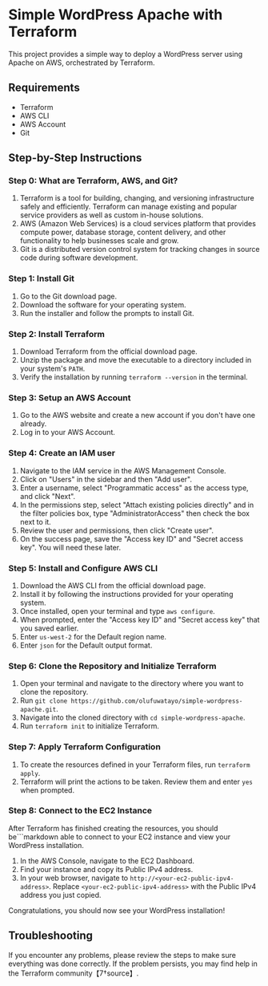 # Simple WordPress Apache with Terraform

This project provides a simple way to deploy a WordPress server using Apache on AWS, orchestrated by Terraform.

## Requirements

  * Terraform
  * AWS CLI
  * AWS Account
  * Git

## Step-by-Step Instructions

### Step 0: What are Terraform, AWS, and Git?

  1. Terraform is a tool for building, changing, and versioning infrastructure safely and efficiently. Terraform can manage existing and popular service providers as well as custom in-house solutions.
  2. AWS (Amazon Web Services) is a cloud services platform that provides compute power, database storage, content delivery, and other functionality to help businesses scale and grow.
  3. Git is a distributed version control system for tracking changes in source code during software development.

### Step 1: Install Git

  1. Go to the Git download page.
  2. Download the software for your operating system.
  3. Run the installer and follow the prompts to install Git.

### Step 2: Install Terraform

  1. Download Terraform from the official download page.
  2. Unzip the package and move the executable to a directory included in your system's `PATH`.
  3. Verify the installation by running `terraform --version` in the terminal.

### Step 3: Setup an AWS Account

  1. Go to the AWS website and create a new account if you don't have one already.
  2. Log in to your AWS Account.

### Step 4: Create an IAM user

  1. Navigate to the IAM service in the AWS Management Console.
  2. Click on "Users" in the sidebar and then "Add user".
  3. Enter a username, select "Programmatic access" as the access type, and click "Next".
  4. In the permissions step, select "Attach existing policies directly" and in the filter policies box, type "AdministratorAccess" then check the box next to it.
  5. Review the user and permissions, then click "Create user".
  6. On the success page, save the "Access key ID" and "Secret access key". You will need these later.

### Step 5: Install and Configure AWS CLI

  1. Download the AWS CLI from the official download page.
  2. Install it by following the instructions provided for your operating system.
  3. Once installed, open your terminal and type `aws configure`.
  4. When prompted, enter the "Access key ID" and "Secret access key" that you saved earlier.
  5. Enter `us-west-2` for the Default region name.
  6. Enter `json` for the Default output format.

### Step 6: Clone the Repository and Initialize Terraform

  1. Open your terminal and navigate to the directory where you want to clone the repository.
  2. Run `git clone https://github.com/olufuwatayo/simple-wordpress-apache.git`.
  3. Navigate into the cloned directory with `cd simple-wordpress-apache`.
  4. Run `terraform init` to initialize Terraform.

### Step 7: Apply Terraform Configuration

  1. To create the resources defined in your Terraform files, run `terraform apply`.
  2. Terraform will print the actions to be taken. Review them and enter `yes` when prompted.

### Step 8: Connect to the EC2 Instance

After Terraform has finished creating the resources, you should be```markdown
able to connect to your EC2 instance and view your WordPress installation.

  1. In the AWS Console, navigate to the EC2 Dashboard.
  2. Find your instance and copy its Public IPv4 address.
  3. In your web browser, navigate to `http://<your-ec2-public-ipv4-address>`. Replace `<your-ec2-public-ipv4-address>` with the Public IPv4 address you just copied.

Congratulations, you should now see your WordPress installation!

## Troubleshooting

If you encounter any problems, please review the steps to make sure everything was done correctly. If the problem persists, you may find help in the Terraform community【7†source】.
